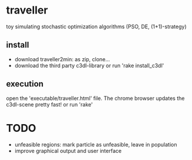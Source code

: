 # traveller
toy simulating stochastic optimization algorithms (PSO, DE, (1+1)-strategy)

## install

* download traveller2min: as zip, clone...
* download the third party c3dl-library or run 'rake install_c3dl'

## execution

open the 'executable/traveller.html' file. The chrome browser updates the c3dl-scene pretty fast!
or run 'rake'

# TODO
- unfeasible regions: mark particle as unfeasible, leave in population
- improve graphical output and user interface
